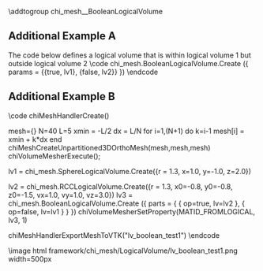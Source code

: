 \addtogroup chi_mesh__BooleanLogicalVolume
## Additional Example A
The code below defines a logical volume that is within logical volume 1 but
outside logical volume 2
\code
chi_mesh.BooleanLogicalVolume.Create
({
  params = {{true, lv1}, {false, lv2}}
})
\endcode

## Additional Example B
\code
chiMeshHandlerCreate()

mesh={}
N=40
L=5
xmin = -L/2
dx = L/N
for i=1,(N+1) do
  k=i-1
  mesh[i] = xmin + k*dx
end
chiMeshCreateUnpartitioned3DOrthoMesh(mesh,mesh,mesh)
chiVolumeMesherExecute();

lv1 = chi_mesh.SphereLogicalVolume.Create({r = 1.3, x=1.0, y=-1.0, z=2.0})

lv2 = chi_mesh.RCCLogicalVolume.Create({r = 1.3,
                                        x0=-0.8, y0=-0.8, z0=-1.5,
                                        vx=1.0, vy=1.0, vz=3.0})
lv3 = chi_mesh.BooleanLogicalVolume.Create
({
  parts = { { op=true, lv=lv2 },
            { op=false, lv=lv1 } }
})
chiVolumeMesherSetProperty(MATID_FROMLOGICAL, lv3, 1)

chiMeshHandlerExportMeshToVTK("lv_boolean_test1")
\endcode

\image html framework/chi_mesh/LogicalVolume/lv_boolean_test1.png width=500px